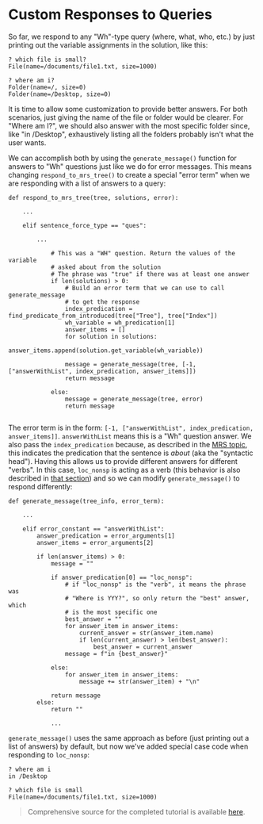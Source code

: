 # Custom Responses to Queries
So far, we respond to any "Wh"-type query (where, what, who, etc.) by just printing out the variable assignments in the solution, like this:

~~~
? which file is small?
File(name=/documents/file1.txt, size=1000)

? where am i?
Folder(name=/, size=0)
Folder(name=/Desktop, size=0)
~~~

It is time to allow some customization to provide better answers.  For both scenarios, just giving the name of the file or folder would be clearer. For "Where am I?", we should also answer with the most specific folder since, like "in /Desktop", exhaustively listing all the folders probably isn't what the user wants.  

We can accomplish both by using the `generate_message()` function for answers to "Wh" questions just like we do for error messages. This means changing `respond_to_mrs_tree()` to create a special "error term" when we are responding with a list of answers to a query: 

~~~
def respond_to_mrs_tree(tree, solutions, error):
    
    ...
    
    elif sentence_force_type == "ques":
        
        ...
        
            # This was a "WH" question. Return the values of the variable 
            # asked about from the solution
            # The phrase was "true" if there was at least one answer
            if len(solutions) > 0:
                # Build an error term that we can use to call generate_message
                # to get the response
                index_predication = find_predicate_from_introduced(tree["Tree"], tree["Index"])
                wh_variable = wh_predication[1]
                answer_items = []
                for solution in solutions:
                    answer_items.append(solution.get_variable(wh_variable))

                message = generate_message(tree, [-1, ["answerWithList", index_predication, answer_items]])
                return message
            
            else:
                message = generate_message(tree, error)
                return message
                
~~~

The error term is in the form: `[-1, ["answerWithList", index_predication, answer_items]]`. `answerWithList` means this is a "Wh" question answer. We also pass the `index_predication` because, as described in the [MRS topic](../devhowto/devhowToMRS/), this indicates the predication that the sentence is *about* (aka the "syntactic head"). Having this allows us to provide different answers for different "verbs". In this case, `loc_nonsp` is acting as a verb (this behavior is also described in [that section](../devhowto/devhowtoSentenceForce/)) and so we can modify `generate_message()` to respond differently:

~~~
def generate_message(tree_info, error_term):
    
    ...
    
    elif error_constant == "answerWithList":
        answer_predication = error_arguments[1]
        answer_items = error_arguments[2]

        if len(answer_items) > 0:
            message = ""

            if answer_predication[0] == "loc_nonsp":
                # if "loc_nonsp" is the "verb", it means the phrase was
                # "Where is YYY?", so only return the "best" answer, which 
                # is the most specific one
                best_answer = ""
                for answer_item in answer_items:
                    current_answer = str(answer_item.name)
                    if len(current_answer) > len(best_answer):
                        best_answer = current_answer
                message = f"in {best_answer}"

            else:
                for answer_item in answer_items:
                    message += str(answer_item) + "\n"

            return message
        else:
            return ""
                
            ...
~~~

`generate_message()` uses the same approach as before (just printing out a list of answers) by default, but now we've added special case code when responding to `loc_nonsp`:

~~~
? where am i
in /Desktop

? which file is small
File(name=/documents/file1.txt, size=1000)
~~~

> Comprehensive source for the completed tutorial is available [here](https://github.com/EricZinda/Perplexity).
